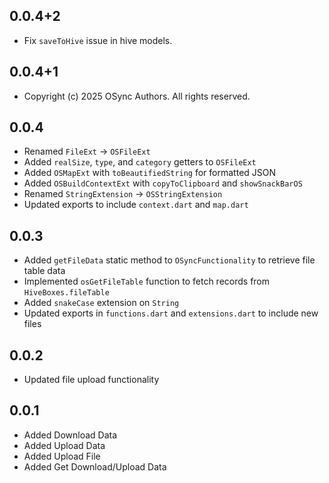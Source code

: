 ## 0.0.4+2

- Fix `saveToHive` issue in hive models.

## 0.0.4+1

- Copyright (c) 2025 OSync Authors. All rights reserved.

## 0.0.4

- Renamed `FileExt` → `OSFileExt`
- Added `realSize`, `type`, and `category` getters to `OSFileExt`
- Added `OSMapExt` with `toBeautifiedString` for formatted JSON
- Added `OSBuildContextExt` with `copyToClipboard` and `showSnackBarOS`
- Renamed `StringExtension` → `OSStringExtension`
- Updated exports to include `context.dart` and `map.dart`

## 0.0.3

- Added `getFileData` static method to `OSyncFunctionality` to retrieve file table data
- Implemented `osGetFileTable` function to fetch records from `HiveBoxes.fileTable`
- Added `snakeCase` extension on `String`
- Updated exports in `functions.dart` and `extensions.dart` to include new files

## 0.0.2

- Updated file upload functionality

## 0.0.1

- Added Download Data
- Added Upload Data
- Added Upload File
- Added Get Download/Upload Data
